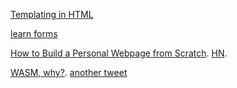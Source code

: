 [Templating in HTML](https://twitter.com/KittyGiraudel/status/1575815588047253504)

[learn forms](https://web.dev/learn/forms/)

[How to Build a Personal Webpage from Scratch](https://rutar.org/writing/how-to-build-a-personal-webpage-from-scratch/). [HN](https://news.ycombinator.com/item?id=33017056).

[WASM, why?](https://twitter.com/mattaningram/status/1576012476365557760). [another tweet](https://twitter.com/simonw/status/1576001019296636928)

[<dialog> on MDN](https://developer.mozilla.org/en-us/docs/web/html/element/dialog). [HTML spec](https://html.spec.whatwg.org/multipage/interactive-elements.html#the-dialog-element). [DOM interface](https://html.spec.whatwg.org/multipage/interactive-elements.html#the-dialog-element) 

[HTML living standard](https://html.spec.whatwg.org/multipage/)

[innerText](http://perfectionkills.com/the-poor-misunderstood-innerText/)

[openapi 3.1](https://spec.openapis.org/oas/v3.1.0)

    - [path item object](https://spec.openapis.org/oas/v3.1.0#pathItemObject)

      > In case a Path Item Object field appears both in the defined object and the referenced object, the behavior is undefined. See the rules for resolving Relative References.

    - [schema object](https://spec.openapis.org/oas/v3.1.0#schemaObject)

[The hidden depths of the input element](https://lobste.rs/s/iq3wbg/hidden_depths_input_element)

[Building a Good Download… Button?](https://css-tricks.com/building-good-download-button/). [Links vs. Buttons in Modern Web Applications
(2016)](https://marcysutton.com/links-vs-buttons-in-modern-web-applications)

> the whole purpose of a link has always been to download content.

> Buttons perform actions, but they don’t inherently “get” documents. While they can be used to get data, it’s often to change state of a current document, not to retrieve and render a new one. They can get data, in regards to the functionality of forms, but it continues to be within the context of updating a web document, not downloading an individual file.

> Long story short, the download attribute is unique to anchor links for a reason. download augments the inherent functionality of the link retrieving data. It side steps the attempt to render the file in the browser and instead says, “You know what? I’m just going to save this for later…”

[What are pros/cons of using buttons instead of plain links to download a document?](https://ux.stackexchange.com/questions/140744/what-are-pros-cons-of-using-buttons-instead-of-plain-links-to-download-a-documen)

[HTML Templates Instead of Reactivity](https://guseyn.com/html/posts/templates-instead-of-reactivity.html)

[Downloading files from Ajax POST Requests](https://stackoverflow.com/a/67004804/1364288)

[parts of an URL](https://web.dev/articles/url-parts)

[A Button Per form or One Form with Multiple Buttons](https://kentcdodds.com/calls/04/33/a-button-per-form-or-one-form-with-multiple-buttons). [spotify](https://open.spotify.com/episode/1WvzOGnSSN7GGQiAHnhde7)

[footer](https://developer.mozilla.org/en-US/docs/Web/HTML/Element/footer). [sectioning content](https://developer.mozilla.org/en-US/docs/Web/HTML/Content_categories#sectioning_content). [from the spec](https://www.w3.org/TR/2010/WD-html5-20101019/content-models.html#sectioning-content-0). [Is it ok to have section tag within footer tag in HTML5?](https://stackoverflow.com/questions/25945068/is-it-ok-to-have-section-tag-within-footer-tag-in-html5).

> represents a footer for its nearest ancestor sectioning content or sectioning root element

> Sectioning content, a subset of flow content, creates a section in the current outline defining the scope of <header> and <footer> elements.

> <section> can be a descendant of <footer>, however <header>, <footer>, and <main> cannot.

[main doesn't seem to be sectioning content!](https://developer.mozilla.org/en-US/docs/Web/HTML/Element/main). [why <main> tag of html is not a sectioning content but <aside> is](https://stackoverflow.com/questions/59762687/why-main-tag-of-html-is-not-a-sectioning-content-but-aside-is)

> Content categories Flow content, palpable content.

> The content of a <main> element should be unique to the document. Content that is repeated across a set of documents or document sections such as sidebars, navigation links, copyright information, site logos, and search forms shouldn't be included unless the search form is the main function of the page.

[header element](https://developer.mozilla.org/en-US/docs/Web/HTML/Element/header)

> The <header> element has an identical meaning to the site-wide banner landmark role, unless nested within sectioning content. Then, the <header> element is not a landmark.

> Otherwise, it is a section in the accessibility tree, and usually contains the surrounding section's heading (an h1 – h6 element) and optional subheading, but this is not required.

[HTML 5: When to use <article>, <aside>, <section> & <DIV>](https://www.sitepoint.com/community/t/html-5-when-to-use-article-aside-section-div/5742)

[article element](https://developer.mozilla.org/en-US/docs/Web/HTML/Element/article). [spec](https://www.w3.org/TR/2011/WD-html5-author-20110809/the-article-element.html). [article vs section](https://www.smashingmagazine.com/2022/07/article-section-elements-accessibility/). [more](https://www.smashingmagazine.com/2020/01/html5-article-section/).

> A given document can have multiple articles in it; for example, on a blog that shows the text of each article one after another as the reader scrolls, each post would be contained in an <article> element, possibly with one or more <section>s within.

> When an <article> element is nested, the inner element represents an article related to the outer element. For example, the comments of a blog post can be <article> elements nested in the <article> representing the blog post.

[section element in the HTML living standard](https://html.spec.whatwg.org/#the-section-element)

[cancelling events with `preventDefault`](https://developer.mozilla.org/en-US/docs/Web/API/Event/cancelable). [cancel event (not the same thing)](https://developer.mozilla.org/en-US/docs/Web/API/HTMLElement/cancel_event)

[indeterminate state checkboxes](https://developer.mozilla.org/en-US/docs/Web/HTML/Element/input/checkbox#indeterminate_state_checkboxes). [css tricks](https://css-tricks.com/indeterminate-checkboxes/). [example helper library](https://npm.io/package/select_all).

> In addition to the checked and unchecked states, there is a third state a checkbox can be in: indeterminate. This is a state in which it's impossible to say whether the item is toggled on or off. This is set using the HTMLInputElement object's indeterminate property via JavaScript (it cannot be set using an HTML attribute)

> There are not many use cases for this property. The most common is when a checkbox is available that "owns" a number of sub-options (which are also checkboxes). If all of the sub-options are checked, the owning checkbox is also checked, and if they're all unchecked, the owning checkbox is unchecked. If any one or more of the sub-options have a different state than the others, the owning checkbox is in the indeterminate state.

> The indeterminate state is visual only. The checkbox is still either checked or unchecked as a state. That means the visual indeterminate state masks the real value of the checkbox, so that better make sense in your UI!

[Web APIs](https://developer.mozilla.org/en-US/docs/Web/API)

[matching event listeners for removal](https://developer.mozilla.org/en-US/docs/Web/API/EventTarget/removeEventListener#matching_event_listeners_for_removal)

[boolean attributes](https://developer.mozilla.org/en-US/docs/Glossary/Boolean/HTML)

[Introduction to events](https://developer.mozilla.org/en-US/docs/Learn/JavaScript/Building_blocks/Events). [event handling attributes](https://developer.mozilla.org/en-US/docs/Web/HTML/Attributes#event_handler_attributes).

> The earliest method of registering event handlers found on the Web involved event handler HTML attributes (or inline event handlers) like the one shown above — the attribute value is literally the JavaScript code you want to run when the event occurs. 

> You can find HTML attribute equivalents for many of the event handler properties; however, you shouldn't use these — they are considered bad practice. It might seem easy to use an event handler attribute if you are doing something really quick, but they quickly become unmanageable and inefficient.

> All event handler attributes accept a string. The string will be used to synthesize a JavaScript function like function name(/*args*/) {body}, where name is the attribute's name, and body is the attribute's value. The handler receives the same parameters as its JavaScript event handler counterpart — most handlers receive only one event parameter

[Why you should say HTML classes, CSS class selectors, or CSS pseudo-classes, but not CSS classes](https://tantek.com/2012/353/b1/why-html-classes-css-class-selectors)

[vertical form controls](https://news.ycombinator.com/item?id=39757394)

[demystifying the shadow DOM](https://news.ycombinator.com/item?id=39967685)

[popovertarget](https://twitter.com/jdevalk/status/1780511519941300474)

[Page Structure Tutorial](https://www.w3.org/WAI/tutorials/page-structure/)

[HTML attributes vs DOM properties](https://jakearchibald.com/2024/attributes-vs-properties/). [HN](https://news.ycombinator.com/item?id=40152682).

> Attributes serialise to HTML, whereas properties don't

[Switching It Up With HTML’s Latest Control](https://www.smashingmagazine.com/2024/05/switching-it-up-html-latest-control/)

[the basics](https://thebasics.dev/)

[Custom HTML Has Levels To It](https://unplannedobsolescence.com/blog/custom-html-has-levels/)

[microfeatures in blogs](https://lobste.rs/s/ju9yby/microfeatures_i_love_blogs_personal)

[HTML5 Differences from HTML4 (2014)](https://news.ycombinator.com/item?id=40887480)

[the UX of HTML](https://news.ycombinator.com/item?id=41310921)

[Hypermedia Controls: Feral to Formal](https://dl.acm.org/doi/10.1145/3648188.3675127)

[insertAdjacentHTML](https://x.com/WebReflection/status/1829556513469321564)

[web components. yay or nay?](https://x.com/JLarky/status/1830283524760621456). [reddit](https://www.reddit.com/r/reactjs/comments/1fjhxte/are_you_using_web_componentsor_have_you_given_up/).

[web components are ok](https://nolanlawson.com/2024/09/28/web-components-are-okay/). [hn](https://news.ycombinator.com/item?id=41686722).

[Make Your Own Website](https://web.pixelshannon.com/make/). [hn](https://news.ycombinator.com/item?id=43008315).

[remove tags from HEAD](https://lobste.rs/s/hnqkhk/remove_these_tags_from_head)

[plain vanilla web](https://plainvanillaweb.com/index.html)

[The Server Doesn't Render Anything](https://unplannedobsolescence.com/blog/the-server-doesnt-render/). [Who's Afraid of a Hard Page Load?](https://unplannedobsolescence.com/blog/hard-page-load/). [word](https://unplannedobsolescence.com/blog/why-insist-on-a-word/).

[list vs. table](https://ux.stackexchange.com/questions/119962/confused-with-what-to-use-list-vs-table). [more](https://stackoverflow.com/questions/51636238/confused-with-what-to-use-list-vs-table).



